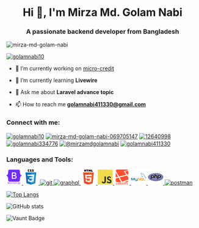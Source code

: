 <h1 align="center">Hi 👋, I'm Mirza Md. Golam Nabi</h1>
<h3 align="center">A passionate backend developer from Bangladesh</h3>

<p align="left"> <img src="https://komarev.com/ghpvc/?username=mirza-md-golam-nabi&label=Profile%20views&color=0e75b6&style=flat" alt="mirza-md-golam-nabi" /> </p>


<p align="left"> <a href="https://twitter.com/golamnabi10" target="blank"><img src="https://img.shields.io/twitter/follow/golamnabi10?logo=twitter&style=for-the-badge" alt="golamnabi10" /></a> </p>

- 🔭 I’m currently working on [micro-credit](https://shadhinbd.com/)

- 🌱 I’m currently learning **Livewire**

- 💬 Ask me about **Laravel advance topic**

- 📫 How to reach me **golamnabi411330@gmail.com**

<h3 align="left">Connect with me:</h3>
<p align="left">
<a href="https://twitter.com/golamnabi10" target="blank"><img align="center" src="https://raw.githubusercontent.com/rahuldkjain/github-profile-readme-generator/master/src/images/icons/Social/twitter.svg" alt="golamnabi10" height="30" width="40" /></a>
<a href="https://linkedin.com/in/mirza-md-golam-nabi-069705147" target="blank"><img align="center" src="https://raw.githubusercontent.com/rahuldkjain/github-profile-readme-generator/master/src/images/icons/Social/linked-in-alt.svg" alt="mirza-md-golam-nabi-069705147" height="30" width="40" /></a>
<a href="https://stackoverflow.com/users/12640998" target="blank"><img align="center" src="https://raw.githubusercontent.com/rahuldkjain/github-profile-readme-generator/master/src/images/icons/Social/stack-overflow.svg" alt="12640998" height="30" width="40" /></a>
<a href="https://fb.com/golamnabi334776" target="blank"><img align="center" src="https://raw.githubusercontent.com/rahuldkjain/github-profile-readme-generator/master/src/images/icons/Social/facebook.svg" alt="golamnabi334776" height="30" width="40" /></a>
<a href="https://www.youtube.com/c/@mirzamdgolamnabi" target="blank"><img align="center" src="https://raw.githubusercontent.com/rahuldkjain/github-profile-readme-generator/master/src/images/icons/Social/youtube.svg" alt="@mirzamdgolamnabi" height="30" width="40" /></a>
<a href="https://www.hackerrank.com/golamnabi411330" target="blank"><img align="center" src="https://raw.githubusercontent.com/rahuldkjain/github-profile-readme-generator/master/src/images/icons/Social/hackerrank.svg" alt="golamnabi411330" height="30" width="40" /></a>
</p>

<h3 align="left">Languages and Tools:</h3>
<p align="left"> <a href="https://getbootstrap.com" target="_blank" rel="noreferrer"> <img src="https://raw.githubusercontent.com/devicons/devicon/master/icons/bootstrap/bootstrap-plain-wordmark.svg" alt="bootstrap" width="40" height="40"/> </a> <a href="https://www.w3schools.com/css/" target="_blank" rel="noreferrer"> <img src="https://raw.githubusercontent.com/devicons/devicon/master/icons/css3/css3-original-wordmark.svg" alt="css3" width="40" height="40"/> </a> <a href="https://git-scm.com/" target="_blank" rel="noreferrer"> <img src="https://www.vectorlogo.zone/logos/git-scm/git-scm-icon.svg" alt="git" width="40" height="40"/> </a> <a href="https://graphql.org" target="_blank" rel="noreferrer"> <img src="https://www.vectorlogo.zone/logos/graphql/graphql-icon.svg" alt="graphql" width="40" height="40"/> </a> <a href="https://www.w3.org/html/" target="_blank" rel="noreferrer"> <img src="https://raw.githubusercontent.com/devicons/devicon/master/icons/html5/html5-original-wordmark.svg" alt="html5" width="40" height="40"/> </a> <a href="https://developer.mozilla.org/en-US/docs/Web/JavaScript" target="_blank" rel="noreferrer"> <img src="https://raw.githubusercontent.com/devicons/devicon/master/icons/javascript/javascript-original.svg" alt="javascript" width="40" height="40"/> </a> <a href="https://laravel.com/" target="_blank" rel="noreferrer"> <img src="https://raw.githubusercontent.com/devicons/devicon/master/icons/laravel/laravel-plain-wordmark.svg" alt="laravel" width="40" height="40"/> </a> <a href="https://www.mysql.com/" target="_blank" rel="noreferrer"> <img src="https://raw.githubusercontent.com/devicons/devicon/master/icons/mysql/mysql-original-wordmark.svg" alt="mysql" width="40" height="40"/> </a> <a href="https://www.php.net" target="_blank" rel="noreferrer"> <img src="https://raw.githubusercontent.com/devicons/devicon/master/icons/php/php-original.svg" alt="php" width="40" height="40"/> </a> <a href="https://postman.com" target="_blank" rel="noreferrer"> <img src="https://www.vectorlogo.zone/logos/getpostman/getpostman-icon.svg" alt="postman" width="40" height="40"/> </a> </p>


[![Top Langs](https://github-readme-stats.vercel.app/api/top-langs/?username=Mirza-Md-Golam-Nabi)](https://github.com/anuraghazra/github-readme-stats)

![GitHub stats](https://github-readme-stats.vercel.app/api?username=Mirza-Md-Golam-Nabi&show_icons=true)  

![Vaunt Badge](https://api.vaunt.dev/v1/github/entities/Mirza-Md-Golam-Nabi/contributions?format=svg&private=false)
